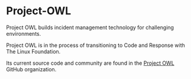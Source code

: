 # Project-OWL
Project OWL builds incident management technology for challenging environments.

Project OWL is in the process of transitioning to Code and Response with The Linux Foundation.

Its current source code and community are found in the [Project OWL](https://github.com/Project-Owl) GitHub organization.
